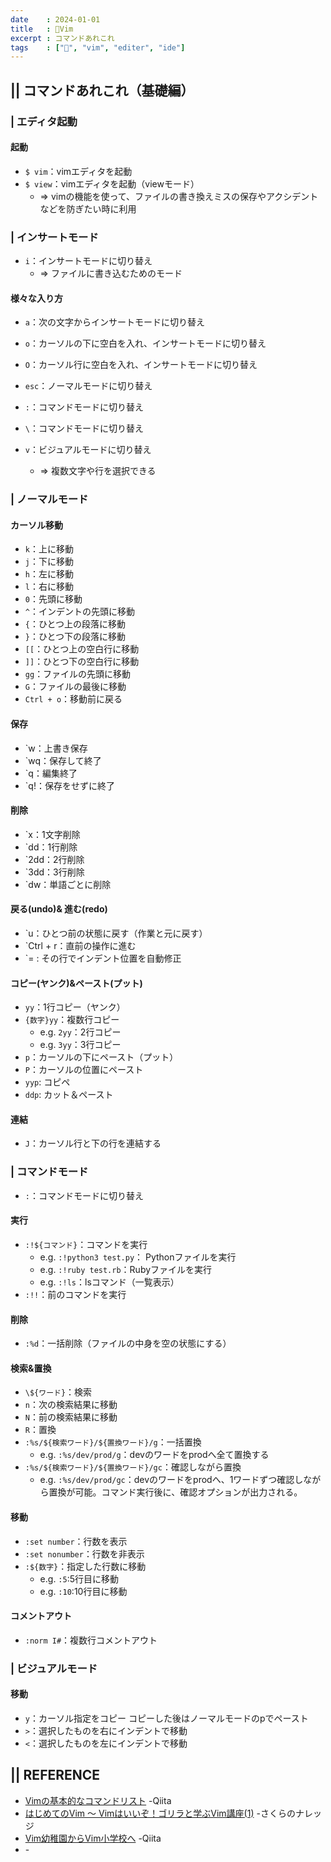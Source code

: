```yaml
---
date    : 2024-01-01
title   : 📗Vim 
excerpt : コマンドあれこれ
tags    : ["📗", "vim", "editer", "ide"]
---
```




## || コマンドあれこれ（基礎編）
### | エディタ起動
#### 起動
* `$ vim`：vimエディタを起動
* `$ view`：vimエディタを起動（viewモード）
    * => vimの機能を使って、ファイルの書き換えミスの保存やアクシデントなどを防ぎたい時に利用


### | インサートモード
* `i`：インサートモードに切り替え
    * => ファイルに書き込むためのモード

#### 様々な入り方
* `a`：次の文字からインサートモードに切り替え
* `o`：カーソルの下に空白を入れ、インサートモードに切り替え
* `O`：カーソル行に空白を入れ、インサートモードに切り替え


* `esc`：ノーマルモードに切り替え
* `:`：コマンドモードに切り替え
* `\`：コマンドモードに切り替え
* `v`：ビジュアルモードに切り替え
    * => 複数文字や行を選択できる


### | ノーマルモード
#### カーソル移動
* `k`：上に移動
* `j`：下に移動
* `h`：左に移動
* `l`：右に移動
* `0`：先頭に移動
* `^`：インデントの先頭に移動
* `{`：ひとつ上の段落に移動
* `}`：ひとつ下の段落に移動
* `[[`：ひとつ上の空白行に移動
* `]]`：ひとつ下の空白行に移動
* `gg`：ファイルの先頭に移動
* `G`：ファイルの最後に移動
* `Ctrl + o`：移動前に戻る

#### 保存
* `w：上書き保存
* `wq：保存して終了
* `q：編集終了
* `q!：保存をせずに終了

#### 削除
* `x：1文字削除
* `dd：1行削除
* `2dd：2行削除
* `3dd：3行削除
* `dw：単語ごとに削除

#### 戻る(undo)& 進む(redo)
* `u：ひとつ前の状態に戻す（作業と元に戻す）
* `Ctrl + r：直前の操作に進む
* `= : その行でインデント位置を自動修正

#### コピー(ヤンク)&ペースト(プット)
* `yy`：1行コピー（ヤンク）
* `{数字}yy`：複数行コピー
    * e.g. `2yy`：2行コピー
    * e.g. `3yy`：3行コピー
* `p`：カーソルの下にペースト（プット）
* `P`：カーソルの位置にペースト
* `yyp`: コピペ
* `ddp`: カット＆ペースト

#### 連結
* `J`：カーソル行と下の行を連結する


### | コマンドモード
* `:`：コマンドモードに切り替え

#### 実行
* `:!${コマンド}`：コマンドを実行
    * e.g. `:!python3 test.py`： Pythonファイルを実行
    * e.g. `:!ruby test.rb`：Rubyファイルを実行
    * e.g. `:!ls`：lsコマンド（一覧表示）
* `:!!`：前のコマンドを実行

#### 削除
* `:%d`：一括削除（ファイルの中身を空の状態にする）

#### 検索&置換
* `\${ワード}`：検索
* `n`：次の検索結果に移動
* `N`：前の検索結果に移動
* `R`：置換
* `:%s/${検索ワード}/${置換ワード}/g`：一括置換
    * e.g. `:%s/dev/prod/g`：devのワードをprodへ全て置換する
* `:%s/${検索ワード}/${置換ワード}/gc`：確認しながら置換
    * e.g. `:%s/dev/prod/gc`：devのワードをprodへ、1ワードずつ確認しながら置換が可能。コマンド実行後に、確認オプションが出力される。

#### 移動
* `:set number`：行数を表示
* `:set nonumber`：行数を非表示
* `:${数字}`：指定した行数に移動
    * e.g. `:5`:5行目に移動
    * e.g. `:10`:10行目に移動

#### コメントアウト
* `:norm I#`：複数行コメントアウト


### | ビジュアルモード
#### 移動
* `y`：カーソル指定をコピー
    コピーした後はノーマルモードのpでペースト
* `>`：選択したものを右にインデントで移動
* `<`：選択したものを左にインデントで移動



## || REFERENCE
- [Vimの基本的なコマンドリスト](https://qiita.com/moko_Swallows/items/be918efda9cfebcbf6b6) -Qiita
- [はじめてのVim 〜 Vimはいいぞ！ゴリラと学ぶVim講座(1)](https://knowledge.sakura.ad.jp/21687/) -さくらのナレッジ
- [Vim幼稚園からVim小学校へ](https://qiita.com/hachi8833/items/7beeee825c11f7437f54) -Qiita 
- []() -
